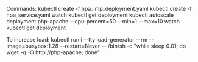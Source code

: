Commands:
kubectl create -f hpa_imp_deployment.yaml
kubectl create -f hpa_service.yaml
watch kubectl get deployment
kubectl autoscale deployment php-apache --cpu-percent=50 --min=1 --max=10
watch kubectl get deployment

To increase load:
kubectl run i --tty load-generator --rm --image=busybox:1.28 --restart=Never -- /bin/sh -c "while sleep 0.01; do wget -q -O http://php-apache; done"